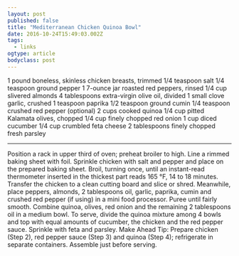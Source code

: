 ```yaml
---
layout: post 
published: false 
title: "Mediterranean Chicken Quinoa Bowl" 
date: 2016-10-24T15:49:03.002Z 
tags:
  - links
ogtype: article 
bodyclass: post 
---
```


1 pound boneless, skinless chicken breasts, trimmed 1/4 teaspoon salt 1/4 teaspoon ground pepper 1 7-ounce jar roasted red peppers, rinsed 1/4 cup slivered almonds 4 tablespoons extra-virgin olive oil, divided 1 small clove garlic, crushed 1 teaspoon paprika 1/2 teaspoon ground cumin 1/4 teaspoon crushed red pepper (optional) 2 cups cooked quinoa 1/4 cup pitted Kalamata olives, chopped 1/4 cup finely chopped red onion 1 cup diced cucumber 1/4 cup crumbled feta cheese 2 tablespoons finely chopped fresh parsley

---

Position a rack in upper third of oven; preheat broiler to high. Line a rimmed baking sheet with foil. Sprinkle chicken with salt and pepper and place on the prepared baking sheet. Broil, turning once, until an instant-read thermometer inserted in the thickest part reads 165 °F, 14 to 18 minutes. Transfer the chicken to a clean cutting board and slice or shred. Meanwhile, place peppers, almonds, 2 tablespoons oil, garlic, paprika, cumin and crushed red pepper (if using) in a mini food processor. Puree until fairly smooth. Combine quinoa, olives, red onion and the remaining 2 tablespoons oil in a medium bowl. To serve, divide the quinoa mixture among 4 bowls and top with equal amounts of cucumber, the chicken and the red pepper sauce. Sprinkle with feta and parsley.
Make Ahead Tip: Prepare chicken (Step 2), red pepper sauce (Step 3) and quinoa (Step 4); refrigerate in separate containers. Assemble just before serving.